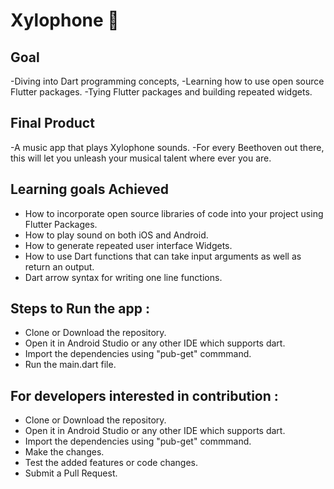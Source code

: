 

# Xylophone 🎹

## Goal
-Diving into Dart programming concepts,
-Learning how to use open source Flutter packages.
-Tying Flutter packages and building repeated widgets.


## Final Product
-A music app that plays Xylophone sounds. 
-For every Beethoven out there, this will let you unleash your musical talent where ever you are. 


## Learning goals Achieved
- How to incorporate open source libraries of code into your project using Flutter Packages.
- How to play sound on both iOS and Android.
- How to generate repeated user interface Widgets.
- How to use Dart functions that can take input arguments as well as return an output.
- Dart arrow syntax for writing one line functions.

## Steps to Run the app :
- Clone or Download the repository.
- Open it in Android Studio or any other IDE which supports dart.
- Import the dependencies using "pub-get" commmand.
- Run the main.dart file.

## For developers interested in contribution :
- Clone or Download the repository.
- Open it in Android Studio or any other IDE which supports dart.
- Import the dependencies using "pub-get" commmand.
- Make the changes.
- Test the added features or code changes.
- Submit a Pull Request.
